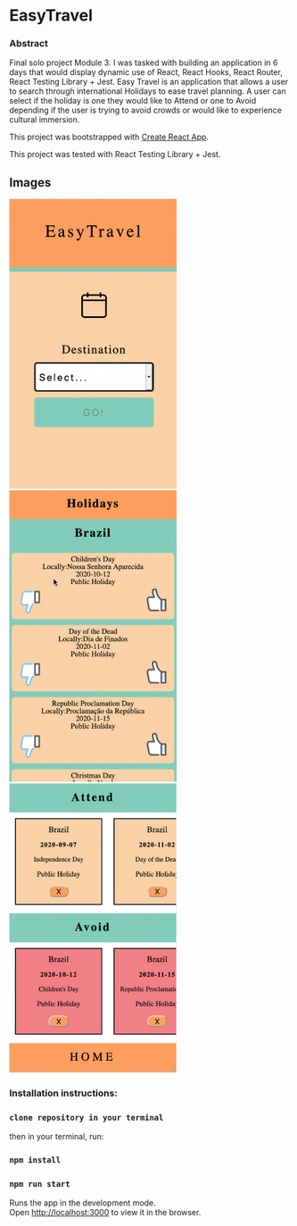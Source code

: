 # EasyTravel 

### Abstract
Final solo project Module 3. I was tasked with building an application in 6 days that would display dynamic use of React, React Hooks, React Router, React Testing Library + Jest. Easy Travel is an application that allows a user to search through international Holidays to ease travel planning. A user can select if the holiday is one they would like to Attend or one to Avoid depending if the user is trying to avoid crowds or would like to experience cultural immersion. 

This project was bootstrapped with [Create React App](https://github.com/facebook/create-react-app).

This project was tested with React Testing Library + Jest. 

## Images
<img src="./src/Assets/easyTravel1.png" width="300">

<img src="./src/Assets/easyTravel2.png" width="300">

<img src="./src/Assets/easyTravel3.png" width="300">

### Installation instructions:

### `clone repository in your terminal`

then in your terminal, run:

### `npm install`
### `npm run start`

Runs the app in the development mode.<br />
Open [http://localhost:3000](http://localhost:3000) to view it in the browser.
